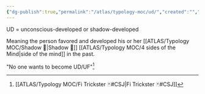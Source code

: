 ```yaml
---
{"dg-publish":true,"permalink":"/atlas/typology-moc/ud/","created":"","updated":""}
---
```



UD = unconscious-developed or shadow-developed

Meaning the person favored and developed his or her [[ATLAS/Typology MOC/Shadow 👤\|Shadow 👤]] [[ATLAS/Typology MOC/4 sides of the Mind\|side of the mind]] in the past. 

"No one wants to become UD/UF"[^1]

[^1]: [[ATLAS/Typology MOC/Fi Trickster 🃏#CSJ\|Fi Trickster 🃏#CSJ]]